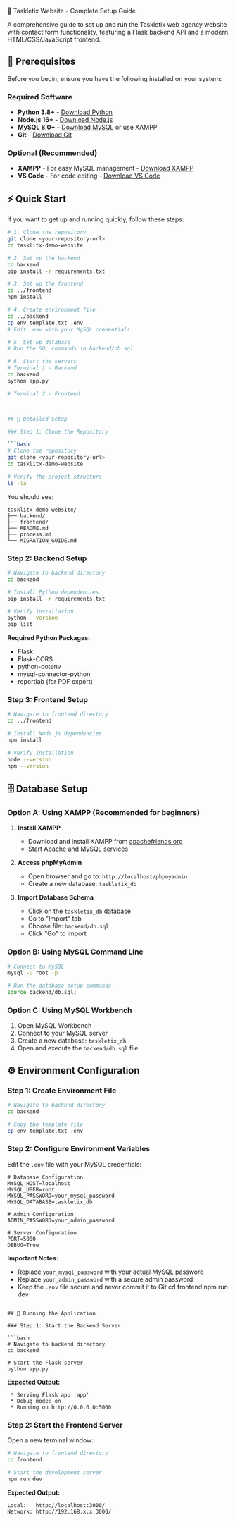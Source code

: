  🚀 Taskletix Website - Complete Setup Guide

A comprehensive guide to set up and run the Taskletix web agency website with contact form functionality, featuring a Flask backend API and a modern HTML/CSS/JavaScript frontend.
## 🔧 Prerequisites

Before you begin, ensure you have the following installed on your system:

### Required Software
- **Python 3.8+** - [Download Python](https://www.python.org/downloads/)
- **Node.js 16+** - [Download Node.js](https://nodejs.org/)
- **MySQL 8.0+** - [Download MySQL](https://dev.mysql.com/downloads/mysql/) or use XAMPP
- **Git** - [Download Git](https://git-scm.com/downloads)

### Optional (Recommended)
- **XAMPP** - For easy MySQL management - [Download XAMPP](https://www.apachefriends.org/)
- **VS Code** - For code editing - [Download VS Code](https://code.visualstudio.com/)
## ⚡ Quick Start

If you want to get up and running quickly, follow these steps:

```bash
# 1. Clone the repository
git clone <your-repository-url>
cd tasklitx-demo-website

# 2. Set up the backend
cd backend
pip install -r requirements.txt

# 3. Set up the frontend
cd ../frontend
npm install

# 4. Create environment file
cd ../backend
cp env_template.txt .env
# Edit .env with your MySQL credentials

# 5. Set up database
# Run the SQL commands in backend/db.sql

# 6. Start the servers
# Terminal 1 - Backend
cd backend
python app.py

# Terminal 2 - Frontend



## 📁 Detailed Setup

### Step 1: Clone the Repository

```bash
# Clone the repository
git clone <your-repository-url>
cd tasklitx-demo-website

# Verify the project structure
ls -la
```

You should see:
```
tasklitx-demo-website/
├── backend/
├── frontend/
├── README.md
├── process.md
└── MIGRATION_GUIDE.md
```

### Step 2: Backend Setup

```bash
# Navigate to backend directory
cd backend

# Install Python dependencies
pip install -r requirements.txt

# Verify installation
python --version
pip list
```

**Required Python Packages:**
- Flask
- Flask-CORS
- python-dotenv
- mysql-connector-python
- reportlab (for PDF export)

### Step 3: Frontend Setup

```bash
# Navigate to frontend directory
cd ../frontend

# Install Node.js dependencies
npm install

# Verify installation
node --version
npm --version
```

## 🗄️ Database Setup

### Option A: Using XAMPP (Recommended for beginners)

1. **Install XAMPP**
   - Download and install XAMPP from [apachefriends.org](https://www.apachefriends.org/)
   - Start Apache and MySQL services

2. **Access phpMyAdmin**
   - Open browser and go to: `http://localhost/phpmyadmin`
   - Create a new database: `taskletix_db`

3. **Import Database Schema**
   - Click on the `taskletix_db` database
   - Go to "Import" tab
   - Choose file: `backend/db.sql`
   - Click "Go" to import

### Option B: Using MySQL Command Line

```bash
# Connect to MySQL
mysql -u root -p

# Run the database setup commands
source backend/db.sql;
```

### Option C: Using MySQL Workbench

1. Open MySQL Workbench
2. Connect to your MySQL server
3. Create a new database: `taskletix_db`
4. Open and execute the `backend/db.sql` file

## ⚙️ Environment Configuration

### Step 1: Create Environment File

```bash
# Navigate to backend directory
cd backend

# Copy the template file
cp env_template.txt .env
```

### Step 2: Configure Environment Variables

Edit the `.env` file with your MySQL credentials:

```env
# Database Configuration
MYSQL_HOST=localhost
MYSQL_USER=root
MYSQL_PASSWORD=your_mysql_password
MYSQL_DATABASE=taskletix_db

# Admin Configuration
ADMIN_PASSWORD=your_admin_password

# Server Configuration
PORT=5000
DEBUG=True
```

**Important Notes:**
- Replace `your_mysql_password` with your actual MySQL password
- Replace `your_admin_password` with a secure admin password
- Keep the `.env` file secure and never commit it to Git
cd frontend
npm run dev
```

## 🚀 Running the Application

### Step 1: Start the Backend Server

```bash
# Navigate to backend directory
cd backend

# Start the Flask server
python app.py
```

**Expected Output:**
```
 * Serving Flask app 'app'
 * Debug mode: on
 * Running on http://0.0.0.0:5000
```

### Step 2: Start the Frontend Server

Open a new terminal window:

```bash
# Navigate to frontend directory
cd frontend

# Start the development server
npm run dev
```

**Expected Output:**
```
Local:   http://localhost:3000/
Network: http://192.168.x.x:3000/
